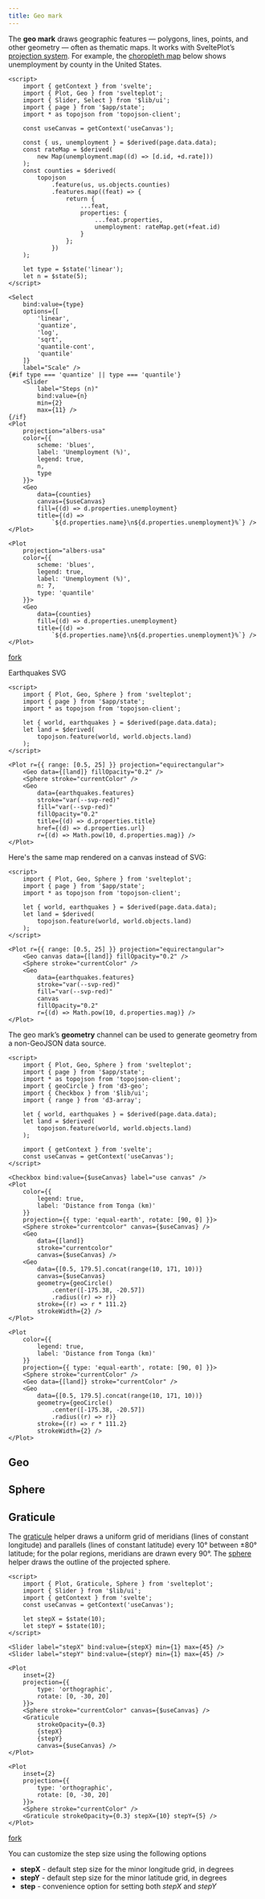```yaml
---
title: Geo mark
---
```


<script>
    import { setContext } from 'svelte';
    import { writable } from 'svelte/store';
    const canvas = writable(false);
    setContext('useCanvas', canvas);
</script>

The **geo mark** draws geographic features — polygons, lines, points, and other geometry — often as thematic maps. It works with SveltePlot’s [projection system](/features/projections). For example, the [choropleth map](https://en.wikipedia.org/wiki/Choropleth_map) below shows unemployment by county in the United States.

```svelte live
<script>
    import { getContext } from 'svelte';
    import { Plot, Geo } from 'svelteplot';
    import { Slider, Select } from '$lib/ui';
    import { page } from '$app/state';
    import * as topojson from 'topojson-client';

    const useCanvas = getContext('useCanvas');

    const { us, unemployment } = $derived(page.data.data);
    const rateMap = $derived(
        new Map(unemployment.map((d) => [d.id, +d.rate]))
    );
    const counties = $derived(
        topojson
            .feature(us, us.objects.counties)
            .features.map((feat) => {
                return {
                    ...feat,
                    properties: {
                        ...feat.properties,
                        unemployment: rateMap.get(+feat.id)
                    }
                };
            })
    );

    let type = $state('linear');
    let n = $state(5);
</script>

<Select
    bind:value={type}
    options={[
        'linear',
        'quantize',
        'log',
        'sqrt',
        'quantile-cont',
        'quantile'
    ]}
    label="Scale" />
{#if type === 'quantize' || type === 'quantile'}
    <Slider
        label="Steps (n)"
        bind:value={n}
        min={2}
        max={11} />
{/if}
<Plot
    projection="albers-usa"
    color={{
        scheme: 'blues',
        label: 'Unemployment (%)',
        legend: true,
        n,
        type
    }}>
    <Geo
        data={counties}
        canvas={$useCanvas}
        fill={(d) => d.properties.unemployment}
        title={(d) =>
            `${d.properties.name}\n${d.properties.unemployment}%`} />
</Plot>
```

```svelte
<Plot
    projection="albers-usa"
    color={{
        scheme: 'blues',
        legend: true,
        label: 'Unemployment (%)',
        n: 7,
        type: 'quantile'
    }}>
    <Geo
        data={counties}
        fill={(d) => d.properties.unemployment}
        title={(d) =>
            `${d.properties.name}\n${d.properties.unemployment}%`} />
</Plot>
```

[fork](https://svelte.dev/playground/234af6d4d7154b02b43a2be9f9328505?version=5)

Earthquakes SVG

```svelte live
<script>
    import { Plot, Geo, Sphere } from 'svelteplot';
    import { page } from '$app/state';
    import * as topojson from 'topojson-client';

    let { world, earthquakes } = $derived(page.data.data);
    let land = $derived(
        topojson.feature(world, world.objects.land)
    );
</script>

<Plot r={{ range: [0.5, 25] }} projection="equirectangular">
    <Geo data={[land]} fillOpacity="0.2" />
    <Sphere stroke="currentColor" />
    <Geo
        data={earthquakes.features}
        stroke="var(--svp-red)"
        fill="var(--svp-red)"
        fillOpacity="0.2"
        title={(d) => d.properties.title}
        href={(d) => d.properties.url}
        r={(d) => Math.pow(10, d.properties.mag)} />
</Plot>
```

Here's the same map rendered on a canvas instead of SVG:

```svelte live
<script>
    import { Plot, Geo, Sphere } from 'svelteplot';
    import { page } from '$app/state';
    import * as topojson from 'topojson-client';

    let { world, earthquakes } = $derived(page.data.data);
    let land = $derived(
        topojson.feature(world, world.objects.land)
    );
</script>

<Plot r={{ range: [0.5, 25] }} projection="equirectangular">
    <Geo canvas data={[land]} fillOpacity="0.2" />
    <Sphere stroke="currentColor" />
    <Geo
        data={earthquakes.features}
        stroke="var(--svp-red)"
        fill="var(--svp-red)"
        canvas
        fillOpacity="0.2"
        r={(d) => Math.pow(10, d.properties.mag)} />
</Plot>
```

The geo mark’s **geometry** channel can be used to generate geometry from a non-GeoJSON data source.

```svelte live
<script>
    import { Plot, Geo, Sphere } from 'svelteplot';
    import { page } from '$app/state';
    import * as topojson from 'topojson-client';
    import { geoCircle } from 'd3-geo';
    import { Checkbox } from '$lib/ui';
    import { range } from 'd3-array';

    let { world, earthquakes } = $derived(page.data.data);
    let land = $derived(
        topojson.feature(world, world.objects.land)
    );

    import { getContext } from 'svelte';
    const useCanvas = getContext('useCanvas');
</script>

<Checkbox bind:value={$useCanvas} label="use canvas" />
<Plot
    color={{
        legend: true,
        label: 'Distance from Tonga (km)'
    }}
    projection={{ type: 'equal-earth', rotate: [90, 0] }}>
    <Sphere stroke="currentcolor" canvas={$useCanvas} />
    <Geo
        data={[land]}
        stroke="currentcolor"
        canvas={$useCanvas} />
    <Geo
        data={[0.5, 179.5].concat(range(10, 171, 10))}
        canvas={$useCanvas}
        geometry={geoCircle()
            .center([-175.38, -20.57])
            .radius((r) => r)}
        stroke={(r) => r * 111.2}
        strokeWidth={2} />
</Plot>
```

```svelte
<Plot
    color={{
        legend: true,
        label: 'Distance from Tonga (km)'
    }}
    projection={{ type: 'equal-earth', rotate: [90, 0] }}>
    <Sphere stroke="currentColor" />
    <Geo data={[land]} stroke="currentColor" />
    <Geo
        data={[0.5, 179.5].concat(range(10, 171, 10))}
        geometry={geoCircle()
            .center([-175.38, -20.57])
            .radius((r) => r)}
        stroke={(r) => r * 111.2}
        strokeWidth={2} />
</Plot>
```

## Geo

## Sphere

## Graticule

The [graticule](https://d3js.org/d3-geo/shape#geoGraticule) helper draws a uniform grid of meridians (lines of constant longitude) and parallels (lines of constant latitude) every 10° between ±80° latitude; for the polar regions, meridians are drawn every 90°. The [sphere](/marks/geo#Sphere) helper draws the outline of the projected sphere.

```svelte live
<script>
    import { Plot, Graticule, Sphere } from 'svelteplot';
    import { Slider } from '$lib/ui';
    import { getContext } from 'svelte';
    const useCanvas = getContext('useCanvas');

    let stepX = $state(10);
    let stepY = $state(10);
</script>

<Slider label="stepX" bind:value={stepX} min={1} max={45} />
<Slider label="stepY" bind:value={stepY} min={1} max={45} />

<Plot
    inset={2}
    projection={{
        type: 'orthographic',
        rotate: [0, -30, 20]
    }}>
    <Sphere stroke="currentColor" canvas={$useCanvas} />
    <Graticule
        strokeOpacity={0.3}
        {stepX}
        {stepY}
        canvas={$useCanvas} />
</Plot>
```

```svelte
<Plot
    inset={2}
    projection={{
        type: 'orthographic',
        rotate: [0, -30, 20]
    }}>
    <Sphere stroke="currentColor" />
    <Graticule strokeOpacity={0.3} stepX={10} stepY={5} />
</Plot>
```

[fork](https://svelte.dev/playground/c574050e755544d795235a296c4518ad?version=5)

You can customize the step size using the following options

- **stepX** - default step size for the minor longitude grid, in degrees
- **stepY** - default step size for the minor latitude grid, in degrees
- **step** - convenience option for setting both _stepX_ and _stepY_
